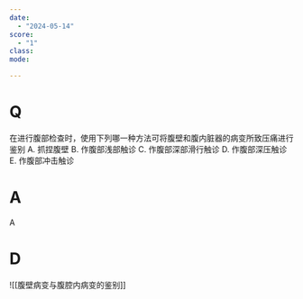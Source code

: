 ```yaml
---
date:
  - "2024-05-14"
score:
  - "1"
class: 
mode: 

---
```

# Q
在进行腹部检查时，使用下列哪一种方法可将腹壁和腹内脏器的病变所致压痛进行鉴别
A. 抓捏腹壁 
B. 作腹部浅部触诊 
C. 作腹部深部滑行触诊
D. 作腹部深压触诊 
E. 作腹部冲击触诊

# A

A


# D
![[腹壁病变与腹腔内病变的鉴别]]

